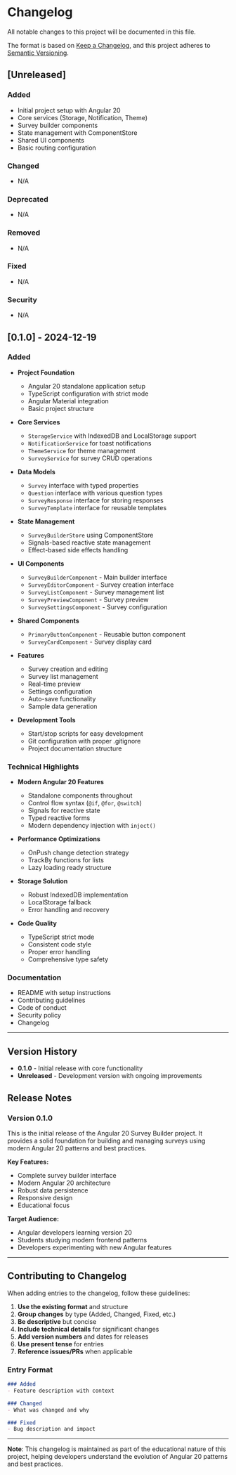 # Changelog

All notable changes to this project will be documented in this file.

The format is based on [Keep a Changelog](https://keepachangelog.com/en/1.0.0/),
and this project adheres to [Semantic Versioning](https://semver.org/spec/v2.0.0.html).

## [Unreleased]

### Added
- Initial project setup with Angular 20
- Core services (Storage, Notification, Theme)
- Survey builder components
- State management with ComponentStore
- Shared UI components
- Basic routing configuration

### Changed
- N/A

### Deprecated
- N/A

### Removed
- N/A

### Fixed
- N/A

### Security
- N/A

## [0.1.0] - 2024-12-19

### Added
- **Project Foundation**
  - Angular 20 standalone application setup
  - TypeScript configuration with strict mode
  - Angular Material integration
  - Basic project structure

- **Core Services**
  - `StorageService` with IndexedDB and LocalStorage support
  - `NotificationService` for toast notifications
  - `ThemeService` for theme management
  - `SurveyService` for survey CRUD operations

- **Data Models**
  - `Survey` interface with typed properties
  - `Question` interface with various question types
  - `SurveyResponse` interface for storing responses
  - `SurveyTemplate` interface for reusable templates

- **State Management**
  - `SurveyBuilderStore` using ComponentStore
  - Signals-based reactive state management
  - Effect-based side effects handling

- **UI Components**
  - `SurveyBuilderComponent` - Main builder interface
  - `SurveyEditorComponent` - Survey creation interface
  - `SurveyListComponent` - Survey management list
  - `SurveyPreviewComponent` - Survey preview
  - `SurveySettingsComponent` - Survey configuration

- **Shared Components**
  - `PrimaryButtonComponent` - Reusable button component
  - `SurveyCardComponent` - Survey display card

- **Features**
  - Survey creation and editing
  - Survey list management
  - Real-time preview
  - Settings configuration
  - Auto-save functionality
  - Sample data generation

- **Development Tools**
  - Start/stop scripts for easy development
  - Git configuration with proper .gitignore
  - Project documentation structure

### Technical Highlights
- **Modern Angular 20 Features**
  - Standalone components throughout
  - Control flow syntax (`@if`, `@for`, `@switch`)
  - Signals for reactive state
  - Typed reactive forms
  - Modern dependency injection with `inject()`

- **Performance Optimizations**
  - OnPush change detection strategy
  - TrackBy functions for lists
  - Lazy loading ready structure

- **Storage Solution**
  - Robust IndexedDB implementation
  - LocalStorage fallback
  - Error handling and recovery

- **Code Quality**
  - TypeScript strict mode
  - Consistent code style
  - Proper error handling
  - Comprehensive type safety

### Documentation
- README with setup instructions
- Contributing guidelines
- Code of conduct
- Security policy
- Changelog

---

## Version History

- **0.1.0** - Initial release with core functionality
- **Unreleased** - Development version with ongoing improvements

## Release Notes

### Version 0.1.0
This is the initial release of the Angular 20 Survey Builder project. It provides a solid foundation for building and managing surveys using modern Angular 20 patterns and best practices.

**Key Features:**
- Complete survey builder interface
- Modern Angular 20 architecture
- Robust data persistence
- Responsive design
- Educational focus

**Target Audience:**
- Angular developers learning version 20
- Students studying modern frontend patterns
- Developers experimenting with new Angular features

---

## Contributing to Changelog

When adding entries to the changelog, follow these guidelines:

1. **Use the existing format** and structure
2. **Group changes** by type (Added, Changed, Fixed, etc.)
3. **Be descriptive** but concise
4. **Include technical details** for significant changes
5. **Add version numbers** and dates for releases
6. **Use present tense** for entries
7. **Reference issues/PRs** when applicable

### Entry Format
```markdown
### Added
- Feature description with context

### Changed
- What was changed and why

### Fixed
- Bug description and impact
```

---

**Note**: This changelog is maintained as part of the educational nature of this project, helping developers understand the evolution of Angular 20 patterns and best practices. 